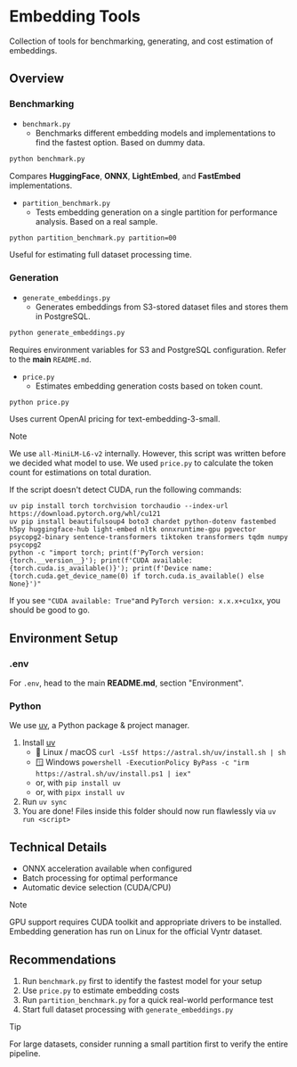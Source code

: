 # Embedding Tools

Collection of tools for benchmarking, generating, and cost estimation of embeddings.

## Overview

### Benchmarking
- `benchmark.py`
  - Benchmarks different embedding models and implementations to find the fastest option. Based on dummy data.
```bash
python benchmark.py
```
Compares **HuggingFace**, **ONNX**, **LightEmbed**, and **FastEmbed** implementations.

- `partition_benchmark.py`
  - Tests embedding generation on a single partition for performance analysis. Based on a real sample.
```bash
python partition_benchmark.py partition=00
```
Useful for estimating full dataset processing time.

### Generation
- `generate_embeddings.py`
  - Generates embeddings from S3-stored dataset files and stores them in PostgreSQL.
```bash
python generate_embeddings.py
```
Requires environment variables for S3 and PostgreSQL configuration. Refer to the **main** `README.md`.

- `price.py`
  - Estimates embedding generation costs based on token count.
```bash
python price.py
```
Uses current OpenAI pricing for text-embedding-3-small.
> [!NOTE]
> We use `all-MiniLM-L6-v2` internally. However, this script was written before we decided what model to use.
> We used `price.py` to calculate the token count for estimations on total duration.

If the script doesn't detect CUDA, run the following commands:
```
uv pip install torch torchvision torchaudio --index-url https://download.pytorch.org/whl/cu121
uv pip install beautifulsoup4 boto3 chardet python-dotenv fastembed h5py huggingface-hub light-embed nltk onnxruntime-gpu pgvector psycopg2-binary sentence-transformers tiktoken transformers tqdm numpy psycopg2
python -c "import torch; print(f'PyTorch version: {torch.__version__}'); print(f'CUDA available: {torch.cuda.is_available()}'); print(f'Device name: {torch.cuda.get_device_name(0) if torch.cuda.is_available() else None}')"
```

If you see `"CUDA available: True"`and `PyTorch version: x.x.x+cu1xx`, you should be good to go.

## Environment Setup
### .env
For `.env`, head to the main **README.md**, section "Environment".

### Python
We use [uv](https://github.com/astral-sh/uv), a Python package & project manager. 

1. Install [uv](https://github.com/astral-sh/uv)
    - 🐧 Linux / macOS `curl -LsSf https://astral.sh/uv/install.sh | sh`
    - 🪟 Windows `powershell -ExecutionPolicy ByPass -c "irm https://astral.sh/uv/install.ps1 | iex"`
    - or, with `pip install uv`
    - or, with `pipx install uv` 
2. Run `uv sync`
3. You are done! Files inside this folder should now run flawlessly via `uv run <script>`

## Technical Details
- ONNX acceleration available when configured
- Batch processing for optimal performance
- Automatic device selection (CUDA/CPU)

> [!NOTE]
> GPU support requires CUDA toolkit and appropriate drivers to be installed.
> Embedding generation has run on Linux for the official Vyntr dataset.

## Recommendations
1. Run `benchmark.py` first to identify the fastest model for your setup
2. Use `price.py` to estimate embedding costs
3. Run `partition_benchmark.py` for a quick real-world performance test
4. Start full dataset processing with `generate_embeddings.py`

> [!TIP]
> For large datasets, consider running a small partition first to verify the entire pipeline.
